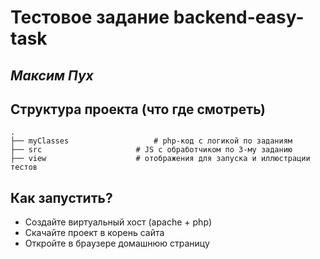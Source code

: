 # Тестовое задание backend-easy-task
## _Максим Пух_

## Структура проекта (что где смотреть)
	.
	├── myClasses					# php-код с логикой по заданиям
	├── src						# JS с обработчиком по 3-му заданию
	├── view					# отображения для запуска и иллюстрации тестов

## Как запустить?

- Создайте виртуальный хост (apache + php)
- Скачайте проект в корень сайта
- Откройте в браузере домашнюю страницу
